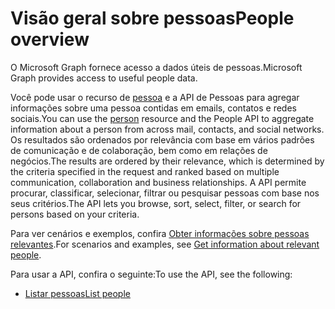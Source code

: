 # <a name="people-overview"></a><span data-ttu-id="e51b2-101">Visão geral sobre pessoas</span><span class="sxs-lookup"><span data-stu-id="e51b2-101">People overview</span></span>

<span data-ttu-id="e51b2-102">O Microsoft Graph fornece acesso a dados úteis de pessoas.</span><span class="sxs-lookup"><span data-stu-id="e51b2-102">Microsoft Graph provides access to useful people data.</span></span>

<span data-ttu-id="e51b2-103">Você pode usar o recurso de [pessoa](../resources/person.md) e a API de Pessoas para agregar informações sobre uma pessoa contidas em emails, contatos e redes sociais.</span><span class="sxs-lookup"><span data-stu-id="e51b2-103">You can use the [person](../resources/person.md) resource and the People API to aggregate information about a person from across mail, contacts, and social networks.</span></span> <span data-ttu-id="e51b2-104">Os resultados são ordenados por relevância com base em vários padrões de comunicação e de colaboração, bem como em relações de negócios.</span><span class="sxs-lookup"><span data-stu-id="e51b2-104">The results are ordered by their relevance, which is determined by the criteria specified in the request and ranked based on multiple communication, collaboration and business relationships.</span></span> <span data-ttu-id="e51b2-105">A API permite procurar, classificar, selecionar, filtrar ou pesquisar pessoas com base nos seus critérios.</span><span class="sxs-lookup"><span data-stu-id="e51b2-105">The API lets you browse, sort, select, filter, or search for persons based on your criteria.</span></span>

<span data-ttu-id="e51b2-106">Para ver cenários e exemplos, confira [Obter informações sobre pessoas relevantes](../../../concepts/people_example.md).</span><span class="sxs-lookup"><span data-stu-id="e51b2-106">For scenarios and examples, see [Get information about relevant people](../../../concepts/people_example.md).</span></span>

<span data-ttu-id="e51b2-107">Para usar a API, confira o seguinte:</span><span class="sxs-lookup"><span data-stu-id="e51b2-107">To use the API, see the following:</span></span>

- [<span data-ttu-id="e51b2-108">Listar pessoas</span><span class="sxs-lookup"><span data-stu-id="e51b2-108">List people</span></span>](../api/user_list_people.md)
